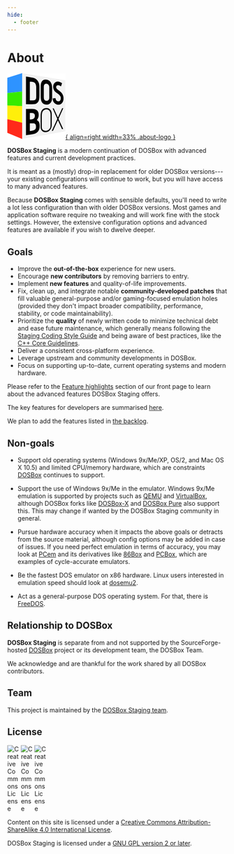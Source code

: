 ```yaml
---
hide:
  - footer
---
```


# About

[![DOSBox Staging](../assets/images/dosbox-staging-no-border.svg){ align=right width=33% .about-logo }](https://dosbox-staging.github.io/)

**DOSBox Staging** is a modern continuation of DOSBox with advanced features
and current development practices.

It is meant as a (mostly) drop-in replacement for older DOSBox versions---your
existing configurations will continue to work, but you will have access to
many advanced features.

Because **DOSBox Staging** comes with sensible defaults, you'll need to write
a lot less configuration than with older DOSBox versions. Most games and
application software require no tweaking and will work fine with the stock
settings. However, the extensive configuration options and advanced features
are available if you wish to dwelve deeper.


## Goals

- Improve the **out-of-the-box** experience for new users.
- Encourage **new contributors** by removing barriers to entry.
- Implement **new features** and quality-of-life improvements.
- Fix, clean up, and integrate notable **community-developed patches** that
  fill valuable general-purpose and/or gaming-focused emulation holes
  (provided they don't impact broader compatibility, performance, stability,
  or code maintainability).
- Prioritize the **quality** of newly written code to minimize technical
  debt and ease future maintenance, which generally means following the
  [Staging Coding Style
  Guide](https://github.com/dosbox-staging/dosbox-staging/blob/main/CONTRIBUTING.md#coding-style)
  and being aware of best practices, like the [C++ Core
  Guidelines](http://isocpp.github.io/CppCoreGuidelines/CppCoreGuidelines).
- Deliver a consistent cross-platform experience.
- Leverage upstream and community developments in DOSBox.
- Focus on supporting up-to-date, current operating systems and modern
 hardware.

Please refer to the [Feature highlights](../index.md#feature-highlights) section of our
front page to learn about the advanced features DOSBox Staging offers.

The key features for developers are summarised
[here](https://github.com/dosbox-staging/dosbox-staging?tab=readme-ov-file#key-features-for-developers).

We plan to add the features listed in [the
backlog](https://github.com/dosbox-staging/dosbox-staging/projects/3).


## Non-goals

- Support old operating systems (Windows 9x/Me/XP, OS/2, and Mac OS X 10.5)
  and limited CPU/memory hardware, which are constraints
  [DOSBox](https://www.dosbox.com/) continues to support.

- Support the use of Windows 9x/Me in the emulator. Windows 9x/Me emulation
  is supported by projects such as [QEMU](https://www.qemu.org) and
  [VirtualBox](https://www.virtualbox.org/), although DOSBox forks like
  [DOSBox-X](https://www.dosbox-x.com/) and [DOSBox
  Pure](https://github.com/schellingb/dosbox-pure) also support this. This
  may change if wanted by the DOSBox Staging community in general.

- Pursue hardware accuracy when it impacts the above goals or detracts
  from the source material, although config options may be added in case of
  issues. If you need perfect emulation in terms of accuracy, you may look at
  [PCem](https://pcem-emulator.co.uk/) and its derivatives like
  [86Box](https://86box.net) and [PCBox](https://pcbox.github.io/), which
  are examples of cycle-accurate emulators.

- Be the fastest DOS emulator on x86 hardware. Linux users interested in
  emulation speed should look at [dosemu2](https://github.com/dosemu2/dosemu2).

- Act as a general-purpose DOS operating system. For that, there is
  [FreeDOS](https://www.freedos.org/).


## Relationship to DOSBox

**DOSBox Staging** is separate from and not supported by the
SourceForge-hosted [DOSBox](https://www.dosbox.com/) project or its
development team, the DOSBox Team.

We acknowledge and are thankful for the work shared by all DOSBox
contributors.


## Team

This project is maintained by the [DOSBox Staging
team](https://github.com/orgs/dosbox-staging/people).


## License

<div>
  <a rel="license" href="http://creativecommons.org/licenses/by-sa/4.0/" style="text-decoration: none">
    <img alt="Creative Commons License" style="width: 1.7rem; display: inline-block;" src="https://mirrors.creativecommons.org/presskit/icons/cc.svg">
    <img alt="Creative Commons License" style="width: 1.7rem; display: inline-block;" src="https://mirrors.creativecommons.org/presskit/icons/by.svg">
    <img alt="Creative Commons License" style="width: 1.7rem; display: inline-block;" src="https://mirrors.creativecommons.org/presskit/icons/sa.svg">
  </a>
</div>

Content on this site is licensed under a
[Creative Commons Attribution-ShareAlike 4.0 International License](https://creativecommons.org/licenses/by-sa/4.0/).

DOSBox Staging is licensed under a [GNU GPL version 2 or later](https://www.gnu.org/licenses/old-licenses/gpl-2.0.html).

